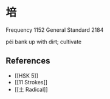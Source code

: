 # 培
Frequency 1152
General Standard 2184

péi
bank up with dirt; cultivate

## References
- [[HSK 5]]
- [[11 Strokes]]
- [[土 Radical]]